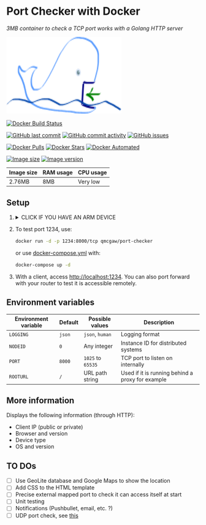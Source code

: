 # Port Checker with Docker

*3MB container to check a TCP port works with a Golang HTTP server*

<a href="https://github.com/qdm12/port-checker">
  <img src="title.svg" width="300px" height="200px">
</a>

[![Docker Build Status](https://img.shields.io/docker/build/qmcgaw/port-checker.svg)](https://hub.docker.com/r/qmcgaw/port-checker)

[![GitHub last commit](https://img.shields.io/github/last-commit/qdm12/port-checker.svg)](https://github.com/qdm12/port-checker/issues)
[![GitHub commit activity](https://img.shields.io/github/commit-activity/y/qdm12/port-checker.svg)](https://github.com/qdm12/port-checker/issues)
[![GitHub issues](https://img.shields.io/github/issues/qdm12/port-checker.svg)](https://github.com/qdm12/port-checker/issues)

[![Docker Pulls](https://img.shields.io/docker/pulls/qmcgaw/port-checker.svg)](https://hub.docker.com/r/qmcgaw/port-checker)
[![Docker Stars](https://img.shields.io/docker/stars/qmcgaw/port-checker.svg)](https://hub.docker.com/r/qmcgaw/port-checker)
[![Docker Automated](https://img.shields.io/docker/automated/qmcgaw/port-checker.svg)](https://hub.docker.com/r/qmcgaw/port-checker)

[![Image size](https://images.microbadger.com/badges/image/qmcgaw/port-checker.svg)](https://microbadger.com/images/qmcgaw/port-checker)
[![Image version](https://images.microbadger.com/badges/version/qmcgaw/port-checker.svg)](https://microbadger.com/images/qmcgaw/port-checker)

| Image size | RAM usage | CPU usage |
| --- | --- | --- |
| 2.76MB | 8MB | Very low |

## Setup

1. <details><summary>CLICK IF YOU HAVE AN ARM DEVICE</summary><p>

    - If you have a ARM 32 bit v6 architecture

        ```sh
        docker build -t qmcgaw/port-checker \
        --build-arg BASE_IMAGE_BUILDER=arm32v6/golang \
        --build-arg GOARCH=arm \
        --build-arg GOARM=6 \
        https://github.com/qdm12/port-checker.git
        ```

    - If you have a ARM 32 bit v7 architecture

        ```sh
        docker build -t qmcgaw/port-checker \
        --build-arg BASE_IMAGE_BUILDER=arm32v7/golang \
        --build-arg GOARCH=arm \
        --build-arg GOARM=7 \
        https://github.com/qdm12/port-checker.git
        ```

    - If you have a ARM 64 bit v8 architecture

        ```sh
        docker build -t qmcgaw/port-checker \
        --build-arg BASE_IMAGE_BUILDER=arm64v8/golang \
        --build-arg GOARCH=arm64 \
        https://github.com/qdm12/port-checker.git
        ```

    </p></details>

1. To test port 1234, use:

    ```bash
    docker run -d -p 1234:8000/tcp qmcgaw/port-checker
    ```

    or use [docker-compose.yml](https://github.com/qdm12/port-checker/blob/master/docker-compose.yml) with:

    ```bash
    docker-compose up -d
    ```

1. With a client, access [http://localhost:1234](http://localhost:1234).
You can also port forward with your router to test it is accessible remotely.

## Environment variables

| Environment variable | Default | Possible values | Description |
| --- | --- | --- | --- |
| `LOGGING` | `json` | `json`, `human` | Logging format |
| `NODEID` | `0` | Any integer | Instance ID for distributed systems |
| `PORT` | `8000` | `1025` to `65535` | TCP port to listen on internally |
| `ROOTURL` | `/` | URL path string | Used if it is running behind a proxy for example |

## More information

Displays the following information (through HTTP):

- Client IP (public or private)
- Browser and version
- Device type
- OS and version

## TO DOs

- [ ] Use GeoLite database and Google Maps to show the location
- [ ] Add CSS to the HTML template
- [ ] Precise external mapped port to check it can access itself at start
- [ ] Unit testing
- [ ] Notifications (Pushbullet, email, etc. ?)
- [ ] UDP port check, see [this](https://ops.tips/blog/udp-client-and-server-in-go/)
